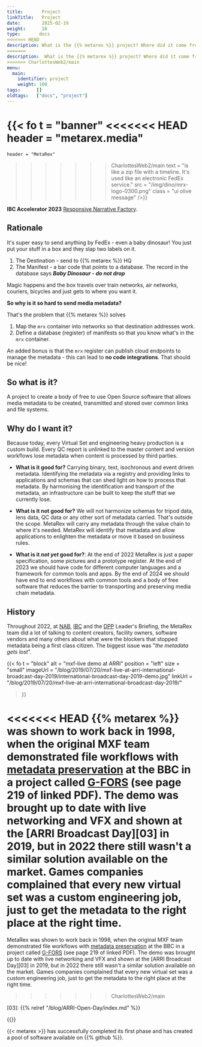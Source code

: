 ```yaml
---
title:       Project
linkTitle:   Project
date:        2025-02-19
weight:      10
type:       docs
<<<<<<< HEAD
description: What is the {{% metarex %}} project? Where did it come from? What will it deliver?
=======
description:  What is the {{% metarex %}} project? Where did it come from?  What will it deliver?
>>>>>>> CharlottesWeb2/main
menu:
  main:
    identifier: project
    weight: 100
tags:      []  
oldtags:   ["docs", "project"]
---
```

<!-- markdownlint-disable MD033-->

{{< fo t = "banner"
<<<<<<< HEAD
    header = "metarex.media"
=======
    header = "MetaRex"
>>>>>>> CharlottesWeb2/main
    text = "is like a zip file with a timeline. It's used like an electronic FedEx service."
    src = "/img/dino/mrx-logo-0300.png"
    class = "ui olive message"
/>}}

**IBC Accelerator 2023** [Responsive Narrative Factory](/project/archive/ibc2023/).

## Rationale

It's super easy to send anything by FedEx - even a baby dinosaur! You just put your stuff in a box and they slap two labels on it.

1. The Destination - send to {{% metarex %}} HQ
2. The Manifest - a bar code that points to a database. The record in the database says **_Baby Dinosaur - do not drop_**

Magic happens and the box travels over train networks, air networks, couriers, bicycles and just gets to where you want it.

**So why is it so hard to send media metadata?**

That's the problem that {{% metarex %}} solves

1. Map the `mrx` container into networks so that destination addresses work.
2. Define a database (register) of manifests so that you know what's in the
   `mrx` container.

An added bonus is that the `mrx` register can publish cloud endpoints to manage the metadata - this can lead to **no code integrations**. That should be nice!

## So what is it?

A project to create a body of free to use Open Source software that allows media metadata to be created, transmitted and stored over common links and file
systems.

## Why do I want it?

Because today, every Virtual Set and engineering heavy production is a custom build. Every QC report is unlinked to the master content and version workflows lose metadata when content is processed by third parties.

* **What is it good for?** Carrying binary, text, isochronous and event driven metadata. Identifying the metadata via a registry and providing links to  applications and schemas that can shed light on how to process that metadata. By harmonising the identification and transport of the metadata, an infrastructure can be built to keep the stuff that we currently lose.

* **What is it not good for?** We will not harmonize schemas for tripod data, lens data, QC data or any other sort of metadata carried. That's outside the scope. MetaRex will carry any metadata through the value chain to where it's needed. MetaRex will identify that metadata and allow applications to enlighten the metadata or move it based on business rules.

* **What is it *not yet* good for?**: At the end of 2022 MetaRex is just a paper specification, some pictures and a prototype register. At the end of 2023 we should have code for different computer languages and a framework for common tools and apps. By the end of 2024 we should have end to end workflows with common tools and a body of free software that reduces the barrier to transporting and preserving media chain metadata.

<a id="history"></a>

## History

Throughout 2022, at [NAB], [IBC] and the [DPP] Leader's Briefing, the MetaRex team did a lot of talking to  content creators, facility owners, software vendors and many others about what were the blockers that stopped metadata being a first class citizen. The biggest issue was "_the metadata gets lost_".

{{< fo t = "block"
    alt =      "mxf-live demo at ARRI"
    position = "left"
    size =     "small"
    imageUrl = "/blog/2019/07/20/mxf-live-at-arri-international-broadcast-day-2019/international-broadcast-day-2019-demo.jpg"
    linkUrl =  "/blog/2019/07/20/mxf-live-at-arri-international-broadcast-day-2019/"
>}}

<<<<<<< HEAD
{{% metarex %}} was shown to work back in 1998, when the original MXF team
demonstrated file workflows with [metadata preservation][01] at the BBC in a
project called [G-FORS][02] (see page 219 of linked PDF). The demo was brought
up to date with live networking and VFX and shown at the [ARRI Broadcast
Day][03] in 2019, but in 2022 there still wasn't a similar solution available
on the market. Games companies complained that every new virtual set was a
custom engineering job, just to get the metadata to the right place at the
right time.
=======
MetaRex was shown to work back in 1998, when the original MXF team demonstrated file workflows with [metadata preservation][01] at the BBC in a project called [G-FORS][02] (see page 219 of linked PDF). The demo was brought up to date with live networking and VFX and shown at the [ARRI Broadcast Day][03] in 2019, but in 2022 there still wasn't a similar solution available on the market. Games companies complained that every new virtual set was a custom engineering job, just to get the metadata to the right place at the right time.
>>>>>>> CharlottesWeb2/main

[01]: https://www.govinfo.gov/content/pkg/GOVPUB-C13-de2599f27af453fcf0f525f99cebe66c/pdf/GOVPUB-C13-de2599f27af453fcf0f525f99cebe66c.pdf
[02]: https://www.tvtechnology.com/news/mxf-gets-ready-for-nab-are-you-ready-for-it-242793
[03]: {{% relref "/blog/ARRI-Open-Day/index.md" %}}

{{</fo>}}
<br>

{{< metarex >}} has successfully completed its first phase and has created a pool of software available on {{% github %}}.

[DPP]:         /blog/2022/11/16/2022-11-16-dpp-leaders-briefing/
[IBC]:         /blog/2022/09/18/ibc-show-2022/
[NAB]:         /blog/2022/04/23/metarex-at-nab-2022-in-las-vegas/
[status]:      /project/status/